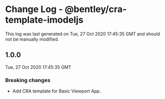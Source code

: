 # Change Log - @bentley/cra-template-imodeljs

This log was last generated on Tue, 27 Oct 2020 17:45:35 GMT and should not be manually modified.

## 1.0.0
Tue, 27 Oct 2020 17:45:35 GMT

### Breaking changes

- Add CRA template for Basic Viewport App.

